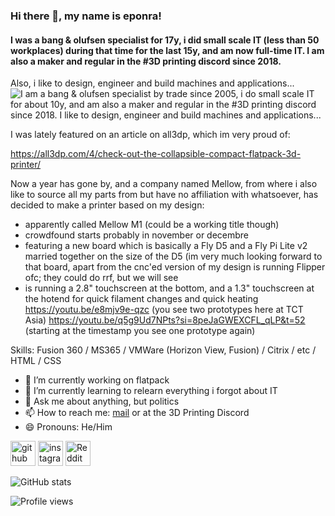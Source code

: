 ### Hi there 👋, my name is eponra!
#### I was a bang & olufsen specialist for 17y, i did small scale IT (less than 50 workplaces) during that time for the last 15y, and am now full-time IT. I am also a maker and regular in the #3D printing discord since 2018.
Also, i like to design, engineer and build machines and applications...
![I am a bang & olufsen specialist by trade since 2005, i do small scale IT for about 10y, and am also a maker and regular in the #3D printing discord since 2018.
I like to design, engineer and build machines and applications...](https://github.com/eponra/eponra/blob/main/banner.png)

I was lately featured on an article on all3dp, which im very proud of:

https://all3dp.com/4/check-out-the-collapsible-compact-flatpack-3d-printer/ 

Now a year has gone by, and a company named Mellow, from where i also like to source all my parts from but have no affiliation with whatsoever, has decided to make a printer based on my design:
- apparently called Mellow M1 (could be a working title though)
- crowdfound starts probably in november or decembre
- featuring a new board which is basically a Fly D5 and a Fly Pi Lite v2 married together on the size of the D5 (im very much looking forward to that board, apart from the cnc'ed version of my design
is running Flipper ofc; they could do rrf, but we will see
- is running a 2.8" touchscreen at the bottom, and a 1.3" touchscreen at the hotend for quick filament changes and quick heating
https://youtu.be/e8mjv9e-qzc (you see two prototypes here at TCT Asia)
https://youtu.be/q5g9Ud7NPts?si=8peJaGWEXCFL_qLP&t=52 (starting at the timestamp you see one prototype again)



Skills: Fusion 360 / MS365 / VMWare (Horizon View, Fusion) / Citrix / etc / HTML / CSS

- 🔭 I’m currently working on flatpack 
- 🌱 I’m currently learning to relearn everything i forgot about IT 
- 💬 Ask me about anything, but politics 
- 📫 How to reach me: [mail](mailto:eponra@gmail.com) or at the 3D  Printing Discord 
- 😄 Pronouns: He/Him 


[<img src='https://cdn.jsdelivr.net/npm/simple-icons@3.0.1/icons/github.svg' alt='github' height='40'>](https://github.com/eponra)  [<img src='https://cdn.jsdelivr.net/npm/simple-icons@3.0.1/icons/instagram.svg' alt='instagram' height='40'>](https://www.instagram.com/narfnarfnarfnarf/)  [<img src='https://cdn.jsdelivr.net/npm/simple-icons@3.0.1/icons/reddit.svg' alt='Reddit' height='40'>](https://www.reddit.com/user/eponra)  

![GitHub stats](https://github-readme-stats.vercel.app/api?username=eponra&show_icons=true)  

![Profile views](https://gpvc.arturio.dev/eponra)  
